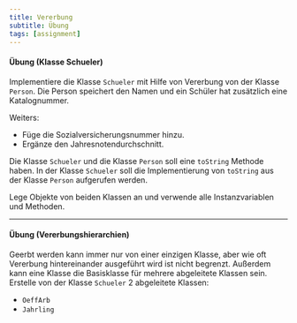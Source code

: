 ```yaml
---
title: Vererbung
subtitle: Übung
tags: [assignment]
---
```




#### Übung (Klasse Schueler)

Implementiere die Klasse `Schueler` mit Hilfe von Vererbung von der Klasse `Person`. Die Person speichert den Namen und ein Schüler hat zusätzlich eine Katalognummer.

Weiters:

- Füge die Sozialversicherungsnummer hinzu.
- Ergänze den Jahresnotendurchschnitt.


Die Klasse `Schueler` und die Klasse `Person` soll eine `toString` Methode haben. In der Klasse `Schueler` soll die Implementierung von `toString` aus der Klasse `Person` aufgerufen werden.

Lege Objekte von beiden Klassen an und verwende alle Instanzvariablen und Methoden.



---

#### Übung (Vererbungshierarchien)

Geerbt werden kann immer nur von einer einzigen Klasse, aber wie oft Vererbung hintereinander ausgeführt wird ist nicht begrenzt. Außerdem kann eine Klasse die Basisklasse für mehrere abgeleitete Klassen sein. Erstelle von der Klasse `Schueler` 2 abgeleitete Klassen:

- `OeffArb`
- `Jahrling`
